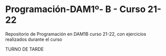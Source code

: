 # Programación-DAM1º- B - Curso 21-22
Repositorio de Programación en DAM1B curso 21-22, con ejercicios realizados durante el curso

TURNO DE TARDE
